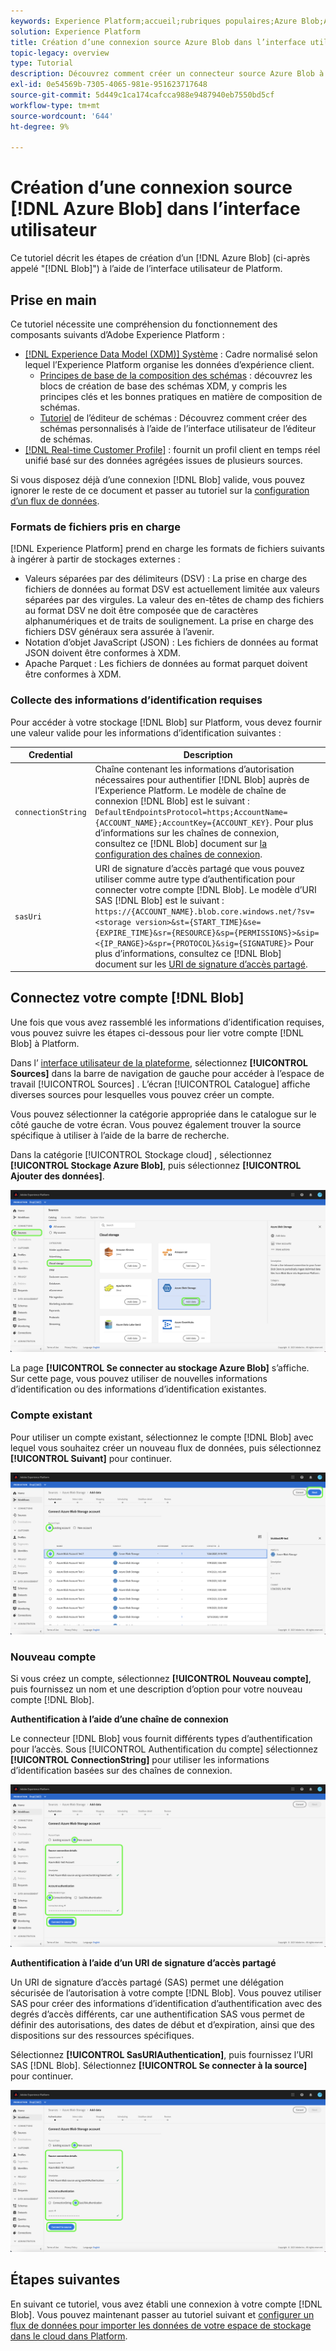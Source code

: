 ```yaml
---
keywords: Experience Platform;accueil;rubriques populaires;Azure Blob;Azure Blob;connecteur Azure Blob
solution: Experience Platform
title: Création d’une connexion source Azure Blob dans l’interface utilisateur
topic-legacy: overview
type: Tutorial
description: Découvrez comment créer un connecteur source Azure Blob à l’aide de l’interface utilisateur de Platform.
exl-id: 0e54569b-7305-4065-981e-951623717648
source-git-commit: 5d449c1ca174cafcca988e9487940eb7550bd5cf
workflow-type: tm+mt
source-wordcount: '644'
ht-degree: 9%

---
```


# Création d’une connexion source [!DNL Azure Blob] dans l’interface utilisateur

Ce tutoriel décrit les étapes de création d’un [!DNL Azure Blob] (ci-après appelé &quot;[!DNL Blob]&quot;) à l’aide de l’interface utilisateur de Platform.

## Prise en main

Ce tutoriel nécessite une compréhension du fonctionnement des composants suivants d’Adobe Experience Platform :

- [[!DNL Experience Data Model (XDM)] Système](../../../../../xdm/home.md) : Cadre normalisé selon lequel l’Experience Platform organise les données d’expérience client.
   - [Principes de base de la composition des schémas](../../../../../xdm/schema/composition.md) : découvrez les blocs de création de base des schémas XDM, y compris les principes clés et les bonnes pratiques en matière de composition de schémas.
   - [Tutoriel](../../../../../xdm/tutorials/create-schema-ui.md) de l’éditeur de schémas : Découvrez comment créer des schémas personnalisés à l’aide de l’interface utilisateur de l’éditeur de schémas.
- [[!DNL Real-time Customer Profile]](../../../../../profile/home.md) : fournit un profil client en temps réel unifié basé sur des données agrégées issues de plusieurs sources.

Si vous disposez déjà d’une connexion [!DNL Blob] valide, vous pouvez ignorer le reste de ce document et passer au tutoriel sur la [configuration d’un flux de données](../../dataflow/batch/cloud-storage.md).

### Formats de fichiers pris en charge

[!DNL Experience Platform] prend en charge les formats de fichiers suivants à ingérer à partir de stockages externes :

- Valeurs séparées par des délimiteurs (DSV) : La prise en charge des fichiers de données au format DSV est actuellement limitée aux valeurs séparées par des virgules. La valeur des en-têtes de champ des fichiers au format DSV ne doit être composée que de caractères alphanumériques et de traits de soulignement. La prise en charge des fichiers DSV généraux sera assurée à l’avenir.
- Notation d’objet JavaScript (JSON) : Les fichiers de données au format JSON doivent être conformes à XDM.
- Apache Parquet : Les fichiers de données au format parquet doivent être conformes à XDM.

### Collecte des informations d’identification requises

Pour accéder à votre stockage [!DNL Blob] sur Platform, vous devez fournir une valeur valide pour les informations d’identification suivantes :

| Credential | Description |
| ---------- | ----------- |
| `connectionString` | Chaîne contenant les informations d’autorisation nécessaires pour authentifier [!DNL Blob] auprès de l’Experience Platform. Le modèle de chaîne de connexion [!DNL Blob] est le suivant : `DefaultEndpointsProtocol=https;AccountName={ACCOUNT_NAME};AccountKey={ACCOUNT_KEY}`. Pour plus d’informations sur les chaînes de connexion, consultez ce [!DNL Blob] document sur [la configuration des chaînes de connexion](https://docs.microsoft.com/en-us/azure/storage/common/storage-configure-connection-string). |
| `sasUri` | URI de signature d’accès partagé que vous pouvez utiliser comme autre type d’authentification pour connecter votre compte [!DNL Blob]. Le modèle d’URI SAS [!DNL Blob] est le suivant : `https://{ACCOUNT_NAME}.blob.core.windows.net/?sv=<storage version>&st={START_TIME}&se={EXPIRE_TIME}&sr={RESOURCE}&sp={PERMISSIONS}>&sip=<{IP_RANGE}>&spr={PROTOCOL}&sig={SIGNATURE}>` Pour plus d’informations, consultez ce [!DNL Blob] document sur les [URI de signature d’accès partagé](https://docs.microsoft.com/en-us/azure/data-factory/connector-azure-blob-storage#shared-access-signature-authentication). |

## Connectez votre compte [!DNL Blob]

Une fois que vous avez rassemblé les informations d’identification requises, vous pouvez suivre les étapes ci-dessous pour lier votre compte [!DNL Blob] à Platform.

Dans l’ [interface utilisateur de la plateforme](https://platform.adobe.com), sélectionnez **[!UICONTROL Sources]** dans la barre de navigation de gauche pour accéder à l’espace de travail [!UICONTROL Sources] . L’écran [!UICONTROL Catalogue] affiche diverses sources pour lesquelles vous pouvez créer un compte.

Vous pouvez sélectionner la catégorie appropriée dans le catalogue sur le côté gauche de votre écran. Vous pouvez également trouver la source spécifique à utiliser à l’aide de la barre de recherche.

Dans la catégorie [!UICONTROL Stockage cloud] , sélectionnez **[!UICONTROL Stockage Azure Blob]**, puis sélectionnez **[!UICONTROL Ajouter des données]**.

![catalogue](../../../../images/tutorials/create/blob/catalog.png)

La page **[!UICONTROL Se connecter au stockage Azure Blob]** s’affiche. Sur cette page, vous pouvez utiliser de nouvelles informations d’identification ou des informations d’identification existantes.

### Compte existant

Pour utiliser un compte existant, sélectionnez le compte [!DNL Blob] avec lequel vous souhaitez créer un nouveau flux de données, puis sélectionnez **[!UICONTROL Suivant]** pour continuer.

![existant](../../../../images/tutorials/create/blob/existing.png)

### Nouveau compte

Si vous créez un compte, sélectionnez **[!UICONTROL Nouveau compte]**, puis fournissez un nom et une description d’option pour votre nouveau compte [!DNL Blob].

**Authentification à l’aide d’une chaîne de connexion**

Le connecteur [!DNL Blob] vous fournit différents types d’authentification pour l’accès. Sous [!UICONTROL Authentification du compte] sélectionnez **[!UICONTROL ConnectionString]** pour utiliser les informations d’identification basées sur des chaînes de connexion.

![chaîne de connexion](../../../../images/tutorials/create/blob/connectionstring.png)

**Authentification à l’aide d’un URI de signature d’accès partagé**

Un URI de signature d’accès partagé (SAS) permet une délégation sécurisée de l’autorisation à votre compte [!DNL Blob]. Vous pouvez utiliser SAS pour créer des informations d’identification d’authentification avec des degrés d’accès différents, car une authentification SAS vous permet de définir des autorisations, des dates de début et d’expiration, ainsi que des dispositions sur des ressources spécifiques.

Sélectionnez **[!UICONTROL SasURIAuthentication]**, puis fournissez l’URI SAS [!DNL Blob]. Sélectionnez **[!UICONTROL Se connecter à la source]** pour continuer.

![sas-uri](../../../../images/tutorials/create/blob/sas-uri.png)

## Étapes suivantes

En suivant ce tutoriel, vous avez établi une connexion à votre compte [!DNL Blob]. Vous pouvez maintenant passer au tutoriel suivant et [configurer un flux de données pour importer les données de votre espace de stockage dans le cloud dans Platform](../../dataflow/batch/cloud-storage.md).
